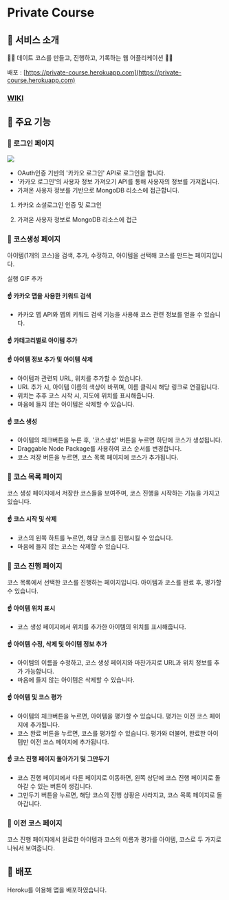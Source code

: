 # Private Course

## 🌟 서비스 소개
👦🏻 데이트 코스를 만들고, 진행하고, 기록하는 웹 어플리케이션 👩🏻

배포 : [https://private-course.herokuapp.com](https://private-course.herokuapp.com)

### [WIKI](https://github.com/Chuul/Private-Course/wiki)
    
## 🌟 주요 기능

### :couple: 로그인 페이지
<img src="https://user-images.githubusercontent.com/86756501/159721605-07ef31af-d04b-478f-ae31-f4ee05905d0b.png">

* OAuth인증 기반의 '카카오 로그인' API로 로그인을 합니다.
* '카카오 로그인'의 사용자 정보 가져오기 API를 통해 사용자의 정보를 가져옵니다. 
* 가져온 사용자 정보를 기반으로 MongoDB 리소스에 접근합니다. 

1. 카카오 소셜로그인 인증 및 로그인

2. 가져온 사용자 정보로 MongoDB 리소스에 접근

### :couple: 코스생성 페이지 

아이템(1개의 코스)을 검색, 추가, 수정하고, 아이템을 선택해 코스를 만드는 페이지입니다.

실행 GIF 추가

#### :point_up: 카카오 맵을 사용한 키워드 검색

* 카카오 맵 API와 맵의 키워드 검색 기능을 사용해 코스 관련 정보를 얻을 수 있습니다.

#### :point_up: 카테고리별로 아이템 추가
  

#### :point_up: 아이템 정보 추가 및 아이템 삭제

* 아이템과 관련되 URL, 위치를 추가할 수 있습니다.
* URL 추가 시, 아이템 이름의 색상이 바뀌며, 이름 클릭시 해당 링크로 연결됩니다.
* 위치는 추후 코스 시작 시, 지도에 위치를 표시해줍니다.
* 마음에 들지 않는 아이템은 삭제할 수 있습니다.

#### :point_up: 코스 생성

* 아이템의 체크버튼을 누른 후, '코스생성' 버튼을 누르면 하단에 코스가 생성됩니다.
* Draggable Node Package를 사용하여 코스 순서를 변경합니다. 
* 코스 저장 버튼을 누르면, 코스 목록 페이지에 코스가 추가됩니다.

### :couple: 코스 목록 페이지

코스 생성 페이지에서 저장한 코스들을 보여주며, 코스 진행을 시작하는 기능을 가지고 있습니다. 

#### :point_up: 코스 시작 및 삭제

* 코스의 왼쪽 하트를 누르면, 해당 코스를 진행시킬 수 있습니다.
* 마음에 들지 않는 코스는 삭제할 수 있습니다.

### :couple: 코스 진행 페이지

코스 목록에서 선택한 코스를 진행하는 페이지입니다. 아이템과 코스를 완료 후, 평가할 수 있습니다.

#### :point_up: 아이템 위치 표시

* 코스 생성 페이지에서 위치를 추가한 아이템의 위치를 표시해줍니다.

#### :point_up: 아이템 수정, 삭제 및 아이템 정보 추가

* 아이템의 이름을 수정하고, 코스 생성 페이지와 마찬가지로 URL과 위치 정보를 추가 가능합니다.
* 마음에 들지 않는 아이템은 삭제할 수 있습니다.

#### :point_up: 아이템 및 코스 평가

* 아이템의 체크버튼을 누르면, 아이템을 평가할 수 있습니다. 평가는 이전 코스 페이지에 추가됩니다.
* 코스 완료 버튼을 누르면, 코스를 평가할 수 있습니다. 평가와 더불어, 완료한 아이템만 이전 코스 페이지에 추가됩니다.

#### :point_up: 코스 진행 페이지 돌아가기 및 그만두기

* 코스 진행 페이지에서 다른 페이지로 이동하면, 왼쪽 상단에 코스 진행 페이지로 돌아갈 수 있는 버튼이 생깁니다.
* 그만두기 버튼을 누르면, 해당 코스의 진행 상황은 사라지고, 코스 목록 페이지로 돌아갑니다.

### :couple: 이전 코스 페이지

코스 진행 페이지에서 완료한 아이템과 코스의 이름과 평가를 아이템, 코스로 두 가지로 나눠서 보여줍니다. 

## 🌟 배포

Heroku를 이용해 앱을 배포하였습니다.




